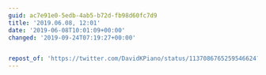 ```yaml
---
guid: ac7e91e0-5edb-4ab5-b72d-fb98d60fc7d9
title: '2019.06.08, 12:01'
date: '2019-06-08T10:01:09+00:00'
changed: '2019-09-24T07:19:27+00:00'


repost_of: 'https://twitter.com/DavidKPiano/status/1137086765259546624?s=19'
---
```


